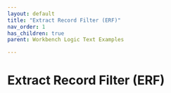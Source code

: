 ```yaml
---
layout: default
title: "Extract Record Filter (ERF)"
nav_order: 1
has_children: true
parent: Workbench Logic Text Examples

---
```

# Extract Record Filter (ERF)
  
